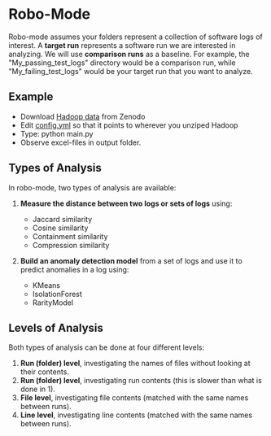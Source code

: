 # Robo-Mode 
Robo-mode assumes your folders represent a collection of software logs of interest. A **target run** represents a software run we are interested in analyzing. We will use **comparison runs** as a baseline. For example, the "My_passing_test_logs" directory would be a comparison run, while "My_failing_test_logs" would be your target run that you want to analyze.

## Example
- Download [Hadoop data](https://zenodo.org/records/8196385/files/Hadoop.zip?download=1) from Zenodo
- Edit [config.yml](https://github.com/EvoTestOps/LogLead/blob/main/demo/robo_mode/config.yml) so that it points to wherever you unziped Hadoop
- Type: python main.py
- Observe excel-files in output folder. 

## Types of Analysis
In robo-mode, two types of analysis are available:

1. **Measure the distance between two logs or sets of logs** using:
   - Jaccard similarity
   - Cosine similarity
   - Containment similarity
   - Compression similarity

2. **Build an anomaly detection model** from a set of logs and use it to predict anomalies in a log using:
   - KMeans
   - IsolationForest
   - RarityModel

## Levels of Analysis
Both types of analysis can be done at four different levels:

1. **Run (folder) level**, investigating the names of files without looking at their contents.
2. **Run (folder) level**, investigating run contents (this is slower than what is done in 1).
3. **File level**, investigating file contents (matched with the same names between runs).
4. **Line level**, investigating line contents (matched with the same names between runs).
